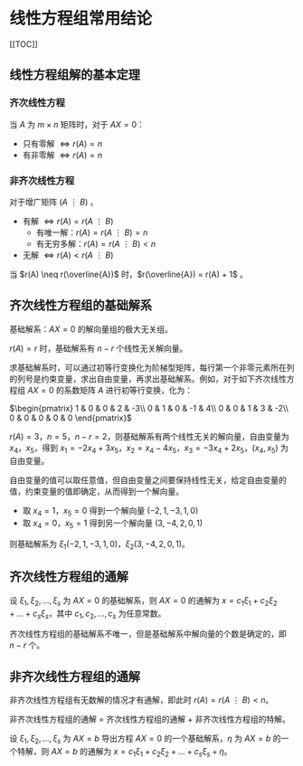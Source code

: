 # 线性方程组常用结论

[[TOC]]

## 线性方程组解的基本定理

### 齐次线性方程 

当 $A$ 为 $m\times n$ 矩阵时，对于 $AX=0$：

- 只有零解 $\Leftrightarrow r(A) = n$
- 有非零解 $\Leftrightarrow r(A) = n$

### 非齐次线性方程

对于增广矩阵 $(A \ \vdots \ B)$ 。

- 有解 $\Leftrightarrow r(A) = r(A \ \vdots \ B)$
  - 有唯一解：$r(A) = r(A \ \vdots \ B) = n$
  - 有无穷多解：$r(A) = r(A \ \vdots \ B) < n$
- 无解 $\Leftrightarrow r(A) < r(A \ \vdots \ B)$

当 $r(A) \neq r(\overline{A})$ 时，$r(\overline{A}) = r(A) + 1$ 。


<!-- - 当 $AX = b$ 有唯一解时，$r(A) = n$，$AX = 0$ 只有零解，反之不成立
- 当 $AX = b$ 有无数解时，$r(A) < n$，$AX = 0$ 有非零解，反之不成立 -->

## 齐次线性方程组的基础解系

基础解系：$AX = 0$ 的解向量组的极大无关组。

$r(A) = r$ 时，基础解系有 $n-r$ 个线性无关解向量。

求基础解系时，可以通过初等行变换化为阶梯型矩阵，每行第一个非零元素所在列的列号是约束变量，求出自由变量，再求出基础解系。例如，对于如下齐次线性方程组 $AX = 0$ 的系数矩阵 $A$ 进行初等行变换，化为：

$\begin{pmatrix}
 1 & 0 & 0 & 2 & -3\\
 0 & 1 & 0 & -1 & 4\\
 0 & 0 & 1 & 3 & -2\\
 0 & 0 & 0 & 0 & 0
\end{pmatrix}$

$r(A) = 3$，$n = 5$，$n-r = 2$，则基础解系有两个线性无关的解向量，自由变量为 $x_4$，$x_5$，得到 $x_1 = -2x_4 + 3x_5$，$x_2 = x_4 - 4x_5$，$x_3 = -3x_4 + 2x_5$，$(x_4, x_5)$ 为自由变量。

自由变量的值可以取任意值，但自由变量之间要保持线性无关，给定自由变量的值，约束变量的值即确定，从而得到一个解向量。

- 取 $x_4 = 1$，$x_5 = 0$ 得到一个解向量 $(-2, 1, -3, 1, 0)$
- 取 $x_4 = 0$，$x_5 = 1$ 得到另一个解向量 $(3, -4, 2, 0, 1)$


则基础解系为 $\xi_1(-2, 1, -3, 1, 0)$，$\xi_2(3, -4, 2, 0, 1)$。

## 齐次线性方程组的通解

设 $\xi_1, \xi_2, ... , \xi_s$ 为 $AX = 0$ 的基础解系，则 $AX = 0$ 的通解为 $x = c_1\xi_1 + c_2\xi_2 + ... + c_s\xi_s$，其中 $c_1, c_2, ... , c_s$ 为任意常数。

齐次线性方程组的基础解系不唯一，但是基础解系中解向量的个数是确定的，即 $n-r$ 个。

## 非齐次线性方程组的通解

非齐次线性方程组有无数解的情况才有通解，即此时 $r(A) = r(A \ \vdots \ B) < n$。

非齐次线性方程组的通解 = 齐次线性方程组的通解 + 非齐次线性方程组的特解。

设 $\xi_1, \xi_2, ... , \xi_s$ 为 $AX = b$ 导出方程 $AX = 0$ 的一个基础解系，$\eta$ 为 $AX = b$ 的一个特解，则 $AX = b$ 的通解为 $x = c_1\xi_1 + c_2\xi_2 + ... + c_s\xi_s + \eta$。


